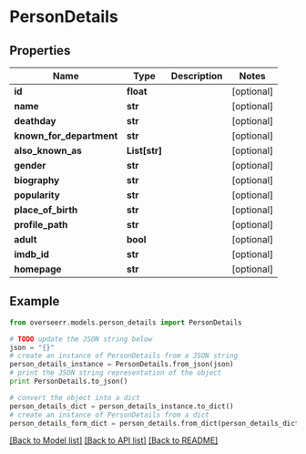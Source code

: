 # PersonDetails


## Properties
Name | Type | Description | Notes
------------ | ------------- | ------------- | -------------
**id** | **float** |  | [optional] 
**name** | **str** |  | [optional] 
**deathday** | **str** |  | [optional] 
**known_for_department** | **str** |  | [optional] 
**also_known_as** | **List[str]** |  | [optional] 
**gender** | **str** |  | [optional] 
**biography** | **str** |  | [optional] 
**popularity** | **str** |  | [optional] 
**place_of_birth** | **str** |  | [optional] 
**profile_path** | **str** |  | [optional] 
**adult** | **bool** |  | [optional] 
**imdb_id** | **str** |  | [optional] 
**homepage** | **str** |  | [optional] 

## Example

```python
from overseerr.models.person_details import PersonDetails

# TODO update the JSON string below
json = "{}"
# create an instance of PersonDetails from a JSON string
person_details_instance = PersonDetails.from_json(json)
# print the JSON string representation of the object
print PersonDetails.to_json()

# convert the object into a dict
person_details_dict = person_details_instance.to_dict()
# create an instance of PersonDetails from a dict
person_details_form_dict = person_details.from_dict(person_details_dict)
```
[[Back to Model list]](../README.md#documentation-for-models) [[Back to API list]](../README.md#documentation-for-api-endpoints) [[Back to README]](../README.md)


